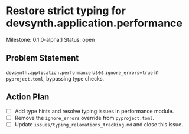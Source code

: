 # Restore strict typing for devsynth.application.performance
Milestone: 0.1.0-alpha.1
Status: open

## Problem Statement
`devsynth.application.performance` uses `ignore_errors=true` in `pyproject.toml`, bypassing type checks.

## Action Plan
- [ ] Add type hints and resolve typing issues in performance module.
- [ ] Remove the `ignore_errors` override from `pyproject.toml`.
- [ ] Update `issues/typing_relaxations_tracking.md` and close this issue.
